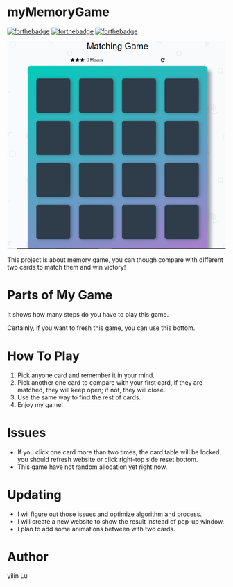 # myMemoryGame
[![forthebadge](https://forthebadge.com/images/badges/made-with-javascript.svg)](https://forthebadge.com)
[![forthebadge](https://forthebadge.com/images/badges/ages-12.svg)](https://forthebadge.com)
[![forthebadge](https://forthebadge.com/images/badges/built-with-love.svg)](https://forthebadge.com)

![Img](https://github.com/QA0w0AQ/myMemoryGame/blob/master/img/Capture.PNG?raw=true)

This project is about memory game, you can though compare with different two cards to match them and win victory!

# Parts of My Game
It shows how many steps do you have to play this game.

Certainly, if you want to fresh this game, you can use this bottom.
# How To Play
1. Pick anyone card and remember it in your mind.
2. Pick another one card to compare with your first card, if they are matched, they will keep open; if not, they will close. 
3. Use the same way to find the rest of cards.
4. Enjoy my game!

# Issues
* If you click one card more than two times, the card table will be locked. you should refresh website or click right-top side reset bottom.
* This game have not random allocation yet right now.

# Updating
* I wil figure out those issues and optimize algorithm and process.
* I will create a new website to show the result instead of pop-up window.
* I plan to add some animations between with two cards.

# Author
yilin Lu
